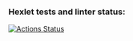 ### Hexlet tests and linter status:
[![Actions Status](https://github.com/tkavadze-m/qa-auto-engineer-javascript-project-44/actions/workflows/hexlet-check.yml/badge.svg)](https://github.com/tkavadze-m/qa-auto-engineer-javascript-project-44/actions)